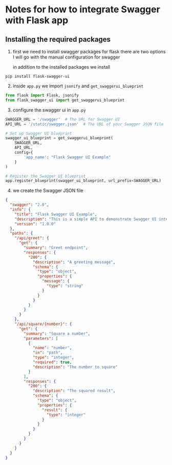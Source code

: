 # Notes for how to integrate Swagger with Flask app

## Installing the required packages

1. first we need to install swagger packages for flask there are two options I will go with the manual configuration for swagger

   in addition to the installed packages we install

```
pip install flask-swagger-ui
```

2. inside `app.py` we import `jsonify` and `get_swaggerui_blueprint`

```python
from flask import Flask, jsonify
from flask_swagger_ui import get_swaggerui_blueprint
```

3. configure the swagger ui in `app.py`

```python
SWAGGER_URL = '/swagger'  # The URL for Swagger UI
API_URL = '/static/swagger.json'  # The URL of your Swagger JSON file

# Set up Swagger UI blueprint
swagger_ui_blueprint = get_swaggerui_blueprint(
    SWAGGER_URL,
    API_URL,
    config={
        'app_name': "Flask Swagger UI Example"
    }
)

# Register the Swagger UI blueprint
app.register_blueprint(swagger_ui_blueprint, url_prefix=SWAGGER_URL)
```

4. we create the Swagger JSON file

```json
{
  "swagger": "2.0",
  "info": {
    "title": "Flask Swagger UI Example",
    "description": "This is a simple API to demonstrate Swagger UI integration with Flask",
    "version": "1.0.0"
  },
  "paths": {
    "/api/greet": {
      "get": {
        "summary": "Greet endpoint",
        "responses": {
          "200": {
            "description": "A greeting message",
            "schema": {
              "type": "object",
              "properties": {
                "message": {
                  "type": "string"
                }
              }
            }
          }
        }
      }
    },
    "/api/square/{number}": {
      "get": {
        "summary": "Square a number",
        "parameters": [
          {
            "name": "number",
            "in": "path",
            "type": "integer",
            "required": true,
            "description": "The number to square"
          }
        ],
        "responses": {
          "200": {
            "description": "The squared result",
            "schema": {
              "type": "object",
              "properties": {
                "result": {
                  "type": "integer"
                }
              }
            }
          }
        }
      }
    }
  }
}
```
